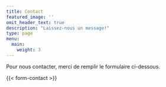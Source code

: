```yaml
---
title: Contact
featured_image: ''
omit_header_text: true
description: "Laissez-nous un message!"
type: page
menu:
  main:
    weight: 3
---
```


Pour nous contacter, merci de remplir le formulaire ci-dessous.

{{< form-contact >}}

